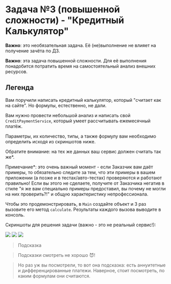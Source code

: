 # Задача №3 (повышенной сложности) - "Кредитный Калькулятор" #
__Важно__: это необязательная задача\. Её \(не\)выполнение не влияет на получение зачёта по ДЗ\.

__Важно__: эта задача повышенной сложности\. Для её выполнения понадобится потратить время на самостоятельный анализ внешних ресурсов\.

## Легенда ##
Вам поручили написать кредитный калькулятор, который "считает как на сайте"\. Но формулы, естественно, не дали\.

Вам нужно провести небольшой анализ и написать свой `CreditPaymentService`, который умеет рассчитывать ежемесячный платёж\.

Параметры, их количество, типы, а также формулу вам необходимо определить исходя из скриншотов ниже\.

Обратите внимание: на тех же данных ваш сервис должен считать так же\*\.

Примечание\*: это очень важный момент - если Заказчик вам даёт примеры, то обязательно следите за тем, что эти примеры в вашем приложении \(а позже и в тестах/авто-тестах\) проверяются и работают правильно\! Если вы этого не сделаете, получите от Заказчика негатив в стиле "я же вам специально примеры предоставил, вы почему не могли на них проверить?\!" и общую характеристику непрофессионала\.

Чтобы это продемонстрировать, в `Main` создайте объект и 3 раз вызовите его метод `calculate`. Результаты каждого вызова выводите в консоль\.

Скриншоты для решения задачи \(важно - это не реальный сервис\!\):

![](https://github.com/netology-code/javaqa-homeworks/raw/master/methods/pic/one-year.png)
![](https://github.com/netology-code/javaqa-homeworks/raw/master/methods/pic/two-years.png)
![](https://github.com/netology-code/javaqa-homeworks/raw/master/methods/pic/three-years.png)

>Подсказка

>Подсказки смотреть не хорошо 😈\!

>Но раз уж вы посмотрели, то вот она подсказка: есть аннуитетные и дифференцированные платежи. Наверное, стоит посмотреть, по каким формулам они считаются\.